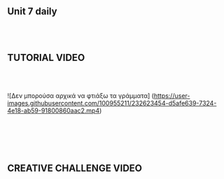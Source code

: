 ## Unit 7 daily
<br>
<br>
<h2>TUTORIAL VIDEO</h2>
<br>
<br>

 ![Δεν μπορούσα αρχικά να φτιάξω τα γράμματα] (https://user-images.githubusercontent.com/100955211/232623454-d5afe639-7324-4e18-ab59-91800860aac2.mp4)

<br>
<br>
<br>
<br>
<h2>CREATIVE CHALLENGE VIDEO</h2>
<br>
<br>



<br>
<br>
<br>
